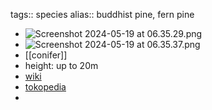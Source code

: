 tags:: species
alias:: buddhist pine, fern pine

- ![Screenshot 2024-05-19 at 06.35.29.png](https://peach-geographical-bat-397.mypinata.cloud/ipfs/QmQDpTA98H2e56vFXR3DPxys7HcDxaosu7hkLwJ3XirKTF)
- ![Screenshot 2024-05-19 at 06.35.37.png](https://peach-geographical-bat-397.mypinata.cloud/ipfs/Qmaz3a3cLkDVgy5viznQZB4rwMWo3v3NAqbr68DuCUxszD)
- [[conifer]]
- height: up to 20m
- [wiki](https://en.wikipedia.org/wiki/Podocarpus_macrophyllus)
- [tokopedia](https://www.tokopedia.com/geraitanamanhias/bibit-pohon-lohansung-30cm-tanaman-kusamaki-podocarpus-macrophyllus?extParam=ivf%3Dfalse%26src%3Dsearch)
-